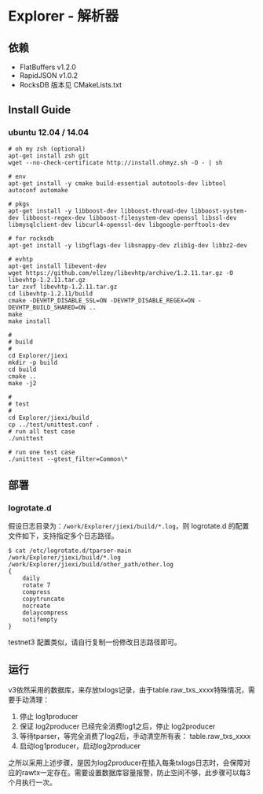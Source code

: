 # Explorer - 解析器

## 依赖

* FlatBuffers v1.2.0
* RapidJSON   v1.0.2
* RocksDB     版本见 CMakeLists.txt

## Install Guide
### ubuntu 12.04 / 14.04

```
# oh my zsh (optional)
apt-get install zsh git
wget --no-check-certificate http://install.ohmyz.sh -O - | sh

# env
apt-get install -y cmake build-essential autotools-dev libtool autoconf automake

# pkgs
apt-get install -y libboost-dev libboost-thread-dev libboost-system-dev libboost-regex-dev libboost-filesystem-dev openssl libssl-dev libmysqlclient-dev libcurl4-openssl-dev libgoogle-perftools-dev

# for rocksdb
apt-get install -y libgflags-dev libsnappy-dev zlib1g-dev libbz2-dev

# evhtp
apt-get install libevent-dev
wget https://github.com/ellzey/libevhtp/archive/1.2.11.tar.gz -O libevhtp-1.2.11.tar.gz
tar zxvf libevhtp-1.2.11.tar.gz
cd libevhtp-1.2.11/build
cmake -DEVHTP_DISABLE_SSL=ON -DEVHTP_DISABLE_REGEX=ON -DEVHTP_BUILD_SHARED=ON ..
make
make install

#
# build
#
cd Explorer/jiexi
mkdir -p build
cd build
cmake ..
make -j2

#
# test
#
cd Explorer/jiexi/build
cp ../test/unittest.conf .
# run all test case
./unittest

# run one test case
./unittest --gtest_filter=Common\*
```

## 部署
### logrotate.d

假设日志目录为：`/work/Explorer/jiexi/build/*.log`，则 logrotate.d 的配置文件如下，支持指定多个日志路径。

```
$ cat /etc/logrotate.d/tparser-main
/work/Explorer/jiexi/build/*.log
/work/Explorer/jiexi/build/other_path/other.log
{
    daily
    rotate 7
    compress
    copytruncate
    nocreate
    delaycompress
    notifempty
}
```

testnet3 配置类似，请自行复制一份修改日志路径即可。


## 运行

v3依然采用的数据库，来存放txlogs记录，由于table.raw\_txs\_xxxx特殊情况，需要手动清理：

1. 停止 log1producer
2. 保证 log2producer 已经完全消费log1之后，停止 log2producer
3. 等待tparser，等完全消费了log2后，手动清空所有表： table.raw\_txs\_xxxx
4. 启动log1producer，启动log2producer

之所以采用上述步骤，是因为log2producer在插入每条txlogs日志时，会保障对应的rawtx一定存在。需要设置数据库容量报警，防止空间不够，此步骤可以每3个月执行一次。